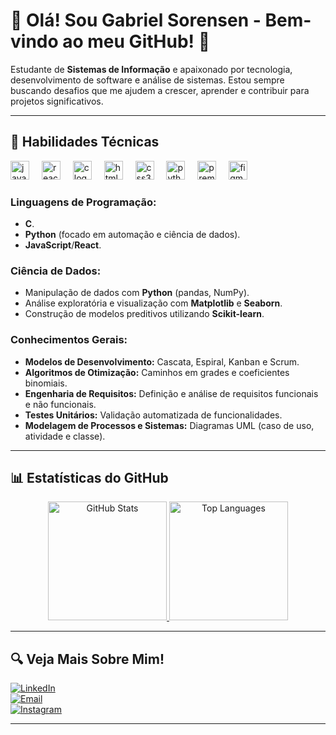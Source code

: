 # 👋 Olá! Sou Gabriel Sorensen - Bem-vindo ao meu GitHub! 🚀

Estudante de **Sistemas de Informação** e apaixonado por tecnologia, desenvolvimento de software e análise de sistemas. Estou sempre buscando desafios que me ajudem a crescer, aprender e contribuir para projetos significativos.

---

## 🎯 Habilidades Técnicas
<div align="left">
  <img src="https://cdn.jsdelivr.net/gh/devicons/devicon/icons/javascript/javascript-original.svg" height="30" alt="javascript logo"  />
  <img width="12" />
  <img src="https://cdn.jsdelivr.net/gh/devicons/devicon/icons/react/react-original.svg" height="30" alt="react logo"  />
  <img width="12" />
  <img src="https://cdn.jsdelivr.net/gh/devicons/devicon/icons/c/c-original.svg" height="30" alt="c logo"  />
  <img width="12" />
  <img src="https://cdn.jsdelivr.net/gh/devicons/devicon/icons/html5/html5-original.svg" height="30" alt="html5 logo"  />
  <img width="12" />
  <img src="https://cdn.jsdelivr.net/gh/devicons/devicon/icons/css3/css3-original.svg" height="30" alt="css3 logo"  />
  <img width="12" />
  <img src="https://cdn.jsdelivr.net/gh/devicons/devicon/icons/python/python-original.svg" height="30" alt="python logo"  />
  <img width="12" />
  <img src="https://cdn.jsdelivr.net/gh/devicons/devicon/icons/premierepro/premierepro-plain.svg" height="30" alt="premierepro logo"  />
  <img width="12" />
  <img src="https://cdn.jsdelivr.net/gh/devicons/devicon/icons/figma/figma-original.svg" height="30" alt="figma logo"  />
</div>

###
### **Linguagens de Programação:**  
- **C**.  
- **Python** (focado em automação e ciência de dados).  
- **JavaScript**/**React**.


### **Ciência de Dados:**  
- Manipulação de dados com **Python** (pandas, NumPy).  
- Análise exploratória e visualização com **Matplotlib** e **Seaborn**.  
- Construção de modelos preditivos utilizando **Scikit-learn**.  

### **Conhecimentos Gerais:**  
- **Modelos de Desenvolvimento:** Cascata, Espiral, Kanban e Scrum.  
- **Algoritmos de Otimização:** Caminhos em grades e coeficientes binomiais.  
- **Engenharia de Requisitos:** Definição e análise de requisitos funcionais e não funcionais.  
- **Testes Unitários:** Validação automatizada de funcionalidades.  
- **Modelagem de Processos e Sistemas:** Diagramas UML (caso de uso, atividade e classe).

---

## 📊 Estatísticas do GitHub

<div align="center">
    <a href="https://github.com/SorensenG">
        <img src="https://github-readme-stats.vercel.app/api?username=SorensenG&show_icons=true&theme=dracula" alt="GitHub Stats" height="190px" />
        <img src="https://github-readme-stats.vercel.app/api/top-langs/?username=SorensenG&layout=compact&theme=dracula" alt="Top Languages" height="190px" />
    </a>
</div>

---

## 🔍 Veja Mais Sobre Mim!

[![LinkedIn](https://img.shields.io/badge/LinkedIn-GabrielSorensen-blue?style=flat&logo=linkedin)](https://www.linkedin.com/in/gabriel-sorensen)  
[![Email](https://img.shields.io/badge/Email-g.soren.sen2004%40gmail.com-red?style=flat&logo=gmail)](mailto:g.soren.sen2004@gmail.com)  
[![Instagram](https://img.shields.io/badge/Instagram-bielll.png-purple?style=flat&logo=instagram)](https://www.instagram.com/bielll.png/)

---
